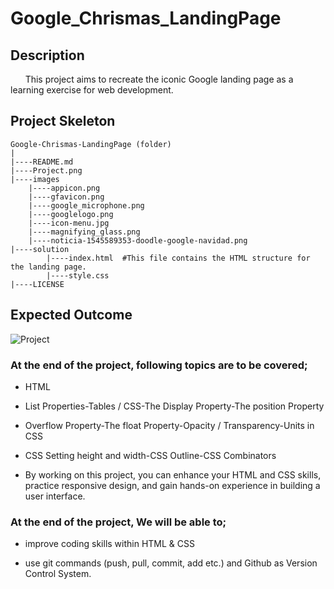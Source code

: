 # Google_Chrismas_LandingPage

## Description

&nbsp;&nbsp;&nbsp;&nbsp;&nbsp;&nbsp;This project aims to recreate the iconic Google landing page as a learning exercise for web development.

## Project Skeleton

```
Google-Chrismas-LandingPage (folder)
|
|----README.md
|----Project.png
|----images
    |----appicon.png
    |----gfavicon.png
	|----google_microphone.png
	|----googlelogo.png
	|----icon-menu.jpg
	|----magnifying_glass.png
	|----noticia-1545589353-doodle-google-navidad.png
|----solution
        |----index.html  #This file contains the HTML structure for the landing page.
        |----style.css
|----LICENSE
```

## Expected Outcome

![Project](https://github.com/omrfrkcpr/Google_Chrismas_LandingPage/assets/77440899/f6fc6294-c6be-4002-812a-f23549e22de0)

### At the end of the project, following topics are to be covered;

- HTML

- List Properties-Tables / CSS-The Display Property-The position Property

- Overflow Property-The float Property-Opacity / Transparency-Units in CSS

- CSS Setting height and width-CSS Outline-CSS Combinators

- By working on this project, you can enhance your HTML and CSS skills, practice responsive design, and gain hands-on experience in building a user interface.

### At the end of the project, We will be able to;

- improve coding skills within HTML & CSS

- use git commands (push, pull, commit, add etc.) and Github as Version Control System.
